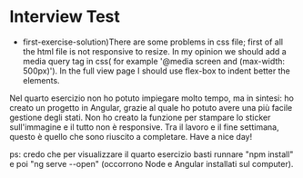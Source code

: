 # Interview Test

* first-exercise-solution)There are some problems in css file; 
 first of all the html file is not responsive to resize. In my opinion we should  add a media query tag in css( for example '@media screen and (max-width: 500px)'). In the full view page I should use flex-box to indent better the elements.

 Nel quarto esercizio non ho potuto impiegare molto tempo, ma in sintesi:
 ho creato un progetto in Angular, grazie al quale ho potuto avere una più facile gestione degli stati. Non ho creato la funzione per stampare lo sticker sull'immagine e il tutto non è responsive. 
 Tra il lavoro e il fine settimana, questo è quello che sono riuscito a completare.
 Have a nice day!

 ps: credo che per visualizzare il quarto esercizio basti runnare "npm install" e poi "ng serve --open" (occorrono Node e Angular installati sul computer).